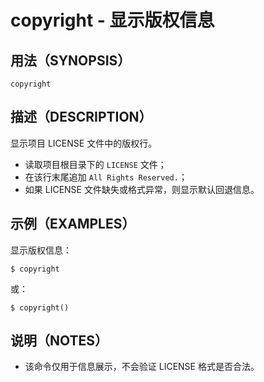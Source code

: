 # copyright - 显示版权信息

## 用法（SYNOPSIS）

    copyright


## 描述（DESCRIPTION）

显示项目 LICENSE 文件中的版权行。

* 读取项目根目录下的 `LICENSE` 文件；
* 在该行末尾追加 `All Rights Reserved.`；
* 如果 LICENSE 文件缺失或格式异常，则显示默认回退信息。


## 示例（EXAMPLES）

显示版权信息：

```shell
$ copyright
```

或：

```shell
$ copyright()
```


## 说明（NOTES）

* 该命令仅用于信息展示，不会验证 LICENSE 格式是否合法。
